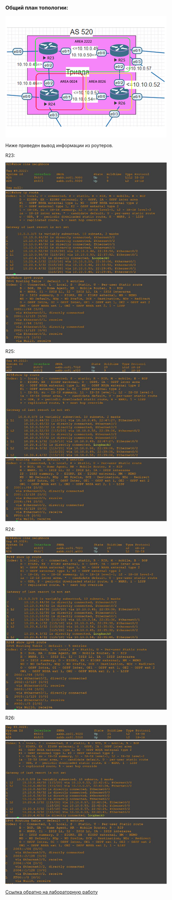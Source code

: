 ### Общий план топологии:
<img src='pic/top.jpg'>

Ниже приведен вывод информации из роутеров.

R23:

<img src='pic/R23/pic/nei.JPG'>
<img src='pic/R23/pic/ipv4_route.JPG'>
<img src='pic/R23/pic/ipv6_route.JPG'>

R25:

<img src='pic/R25/pic/nei.JPG'>
<img src='pic/R25/pic/ipv4_route.JPG'>
<img src='pic/R25/pic/ipv6_route.JPG'>

R24:

<img src='pic/R24/pic/nei.JPG'>
<img src='pic/R24/pic/ipv4_route.JPG'>
<img src='pic/R24/pic/ipv6_route.JPG'>

R26:

<img src='pic/R26/pic/nei.JPG'>
<img src='pic/R26/pic/ip_route.JPG'>
<img src='pic/R26/pic/ipv6_route.JPG'>

[Ссылка обратно на лабораторную работу](/labs/lab06/README.md#)